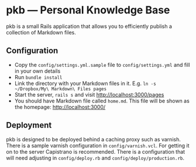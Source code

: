 # pkb — Personal Knowledge Base

pkb is a small Rails application that allows you to efficiently publish a 
collection of Markdown files.

## Configuration

* Copy the `config/settings.yml.sample` file to `config/settings.yml` and fill
  in your own details
* Run `bundle install`
* Link the directory with your Markdown files in it. E.g. `ln -s ~/Dropbox/My\ Markdown\ Files pages`
* Start the server, `rails s` and visit [http://localhost:3000/pages](http://localhost:3000/pages)
* You should have Markdown file called `home.md`. This file will be shown as
  the homepage: [http://localhost:3000/](http://localhost:3000/)

## Deployment

pkb is designed to be deployed behind a caching proxy such as varnish. There is
a sample varnish configuration in `config/varnish.vcl`. For getting it on to
the server Capistrano is recommended. There is a configuration that will need
adjusting in `config/deploy.rb` and `config/deploy/production.rb`.

